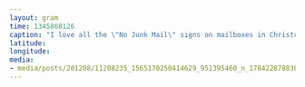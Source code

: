 ```yaml
---
layout: gram
time: 1345868126
caption: "I love all the \"No Junk Mail\" signs on mailboxes in Christchurch."
latitude: 
longitude: 
media:
- media/posts/201208/11208235_1565170250414629_951395460_n_17842287883000351.jpg
---
```

